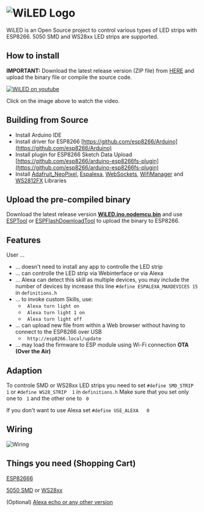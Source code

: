 # ![WiLED Logo](https://raw.githubusercontent.com/reger-men/WiLED/master/web_src/logo.png) 
WiLED is an Open Source project to control various types of LED strips with ESP8266. 5050 SMD and WS28xx LED strips are supported.

## How to install ##
**IMPORTANT:** Download the latest release version (ZIP file) from [HERE](https://github.com/reger-men/WiLED/releases) and upload the binary file or compile the source code.

[![WiLED on youtube](https://raw.githubusercontent.com/reger-men/WiLED/master/web_src/view.PNG)](https://www.youtube.com/watch?v=cLCZFH-E9To)

Click on the image above to watch the video.

## Building from Source ## 
* Install Arduino IDE
 * Install driver for ESP8266 [https://github.com/esp8266/Arduino](https://github.com/esp8266/Arduino)
 * Install plugin for ESP8266 Sketch Data Upload [https://github.com/esp8266/arduino-esp8266fs-plugin](https://github.com/esp8266/arduino-esp8266fs-plugin)
 * Install [Adafruit_NeoPixel](https://github.com/adafruit/Adafruit_NeoPixel), [Espalexa](https://github.com/Aircoookie/Espalexa), [WebSockets](https://github.com/Links2004/arduinoWebSockets), [WifiManager](https://github.com/tzapu/WiFiManager) and [WS2812FX](https://github.com/kitesurfer1404/WS2812FX) Libraries
  
## Upload the pre-compiled  binary ##
Download the latest release version [**WiLED.ino.nodemcu.bin**](https://github.com/reger-men/WiLED/releases) and use [ESPTool](https://github.com/espressif/esptool) or [ESPFlashDownloadTool](https://www.espressif.com/en/support/download/other-tools) to upload the binary to ESP8266.


## Features ##
User ...
* ... doesn't need to install any app to controlle the LED strip
* ... can controlle the LED strip via Webinterface or via Alexa
* ... Alexa can detect this skill as multiple devices, you may include the number of devices by increase this line ```#define ESPALEXA_MAXDEVICES 15``` in ```definitions.h```
* ... to invoke custom Skills, use:
  * ``` Alexa turn light on```
  * ``` Alexa turn light 1 on```
  * ``` Alexa turn light off```
* ... can upload new file from within a Web browser without having to connect to the ESP8266 over USB
  *  ``` http://esp8266.local/update``` 
* ... may load the firmware to ESP module using Wi-Fi connection **OTA (Over the Air)**
  
  
## Adaption ##
To controle SMD or WS28xx LED strips you need to set ``` #define SMD_STRIP   1 ``` or ``` #define WS28_STRIP  1 ``` in ```definitions.h```
Make sure that you set only one to ``` 1``` and the other one to ``` 0``` 

If you don't want to use Alexa set ``` #define USE_ALEXA   0 ```

## Wiring ## 
![Wiring](https://raw.githubusercontent.com/reger-men/WiLED/master/web_src/wiring.png) 

## Things you need (Shopping Cart) ## 
[ESP82666](https://www.amazon.com/AZDelivery-Nodemcu-Module-ESP8266-Development/dp/B07F8759RC/ref=sr_1_2?keywords=esp8266&qid=1549978307&s=gateway&sr=8-2)

[5050 SMD](https://www.amazon.com/SUPERNIGHT-Changing-Non-waterproof-Flexible-Decoration/dp/B00E0EVHYA/ref=sr_1_3_sspa?keywords=rgb+led+strip&qid=1549978486&s=gateway&sr=8-3-spons&psc=1&smid=AXEJGN8WLZD9M) or [WS28xx](https://www.amazon.com/BTF-LIGHTING-Flexible-Individually-Addressable-Non-waterproof/dp/B01CDTEJBG/ref=sr_1_1_sspa?keywords=ws2812b&qid=1549978517&s=gateway&sr=8-1-spons&psc=1)

(Optional) [Alexa echo or any other version](https://www.amazon.de/dp/B01DFKBG5E/ref=asc_df_B01DFKBG5E58466726/?tag=googshopde-21&creative=22398&creativeASIN=B01DFKBG5E&linkCode=df0&hvadid=204288091658&hvpos=1o3&hvnetw=g&hvrand=8361400114568144756&hvpone=&hvptwo=&hvqmt=&hvdev=c&hvdvcmdl=&hvlocint=&hvlocphy=9044401&hvtargid=pla-329799024896&th=1&psc=1)

